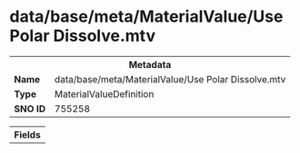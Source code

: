 <h1>data/base/meta/MaterialValue/Use Polar Dissolve.mtv</h1><table><tr><th colspan="100%">Metadata</th></tr><tr><td><b>Name</b></td><td>data/base/meta/MaterialValue/Use Polar Dissolve.mtv</td></tr><tr><td><b>Type</b></td><td>MaterialValueDefinition</td></tr><tr><td><b>SNO ID</b></td><td>755258</td></tr></table>

<table><tr><th colspan="100%">Fields</th></tr></table>

